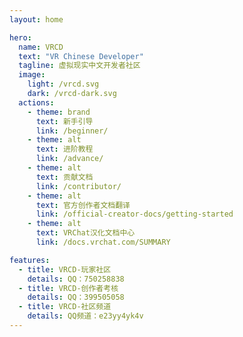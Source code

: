 ```yaml
---
layout: home

hero:
  name: VRCD
  text: "VR Chinese Developer"
  tagline: 虚拟现实中文开发者社区
  image:
    light: /vrcd.svg
    dark: /vrcd-dark.svg
  actions:
    - theme: brand
      text: 新手引导
      link: /beginner/
    - theme: alt
      text: 进阶教程
      link: /advance/
    - theme: alt
      text: 贡献文档
      link: /contributor/
    - theme: alt
      text: 官方创作者文档翻译
      link: /official-creator-docs/getting-started
    - theme: alt
      text: VRChat汉化文档中心
      link: /docs.vrchat.com/SUMMARY

features:
  - title: VRCD-玩家社区
    details: QQ：750258838
  - title: VRCD-创作者考核
    details: QQ：399505058
  - title: VRCD-社区频道
    details: QQ频道：e23yy4yk4v
---
```


<form name="feedback" data-netlify="true" netlify-honeypot="bot-field" hidden>
  <input type="url" required name="url" />
  <inpu required name="content"></inpu>
</form>
